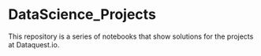 # DataScience_Projects
This repository is a series of notebooks that show solutions for the projects at Dataquest.io.
